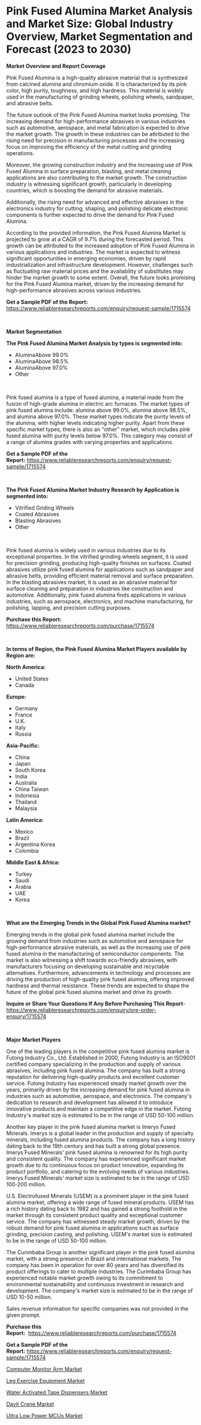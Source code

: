 <p><h1>Pink Fused Alumina Market Analysis and Market Size: Global Industry Overview, Market Segmentation and Forecast (2023 to 2030)</h1></p><p><strong>Market Overview and Report Coverage</strong></p>
<p><p>Pink Fused Alumina is a high-quality abrasive material that is synthesized from calcined alumina and chromium oxide. It is characterized by its pink color, high purity, toughness, and high hardness. This material is widely used in the manufacturing of grinding wheels, polishing wheels, sandpaper, and abrasive belts.</p><p>The future outlook of the Pink Fused Alumina market looks promising. The increasing demand for high-performance abrasives in various industries such as automotive, aerospace, and metal fabrication is expected to drive the market growth. The growth in these industries can be attributed to the rising need for precision in manufacturing processes and the increasing focus on improving the efficiency of the metal cutting and grinding operations.</p><p>Moreover, the growing construction industry and the increasing use of Pink Fused Alumina in surface preparation, blasting, and metal cleaning applications are also contributing to the market growth. The construction industry is witnessing significant growth, particularly in developing countries, which is boosting the demand for abrasive materials.</p><p>Additionally, the rising need for advanced and effective abrasives in the electronics industry for cutting, shaping, and polishing delicate electronic components is further expected to drive the demand for Pink Fused Alumina.</p><p>According to the provided information, the Pink Fused Alumina Market is projected to grow at a CAGR of 9.7% during the forecasted period. This growth can be attributed to the increased adoption of Pink Fused Alumina in various applications and industries. The market is expected to witness significant opportunities in emerging economies, driven by rapid industrialization and infrastructure development. However, challenges such as fluctuating raw material prices and the availability of substitutes may hinder the market growth to some extent. Overall, the future looks promising for the Pink Fused Alumina market, driven by the increasing demand for high-performance abrasives across various industries.</p></p>
<p><strong>Get a Sample PDF of the Report:</strong> <a href="https://www.reliableresearchreports.com/enquiry/request-sample/1715574">https://www.reliableresearchreports.com/enquiry/request-sample/1715574</a></p>
<p>&nbsp;</p>
<p><strong>Market Segmentation</strong></p>
<p><strong>The Pink Fused Alumina Market Analysis by types is segmented into:</strong></p>
<p><ul><li>AluminaAbove 99.0%</li><li>AluminaAbove 98.5%</li><li>AluminaAbove 97.0%</li><li>Other</li></ul></p>
<p>&nbsp;</p>
<p><p>Pink fused alumina is a type of fused alumina, a material made from the fusion of high-grade alumina in electric arc furnaces. The market types of pink fused alumina include: alumina above 99.0%, alumina above 98.5%, and alumina above 97.0%. These market types indicate the purity levels of the alumina, with higher levels indicating higher purity. Apart from these specific market types, there is also an "other" market, which includes pink fused alumina with purity levels below 97.0%. This category may consist of a range of alumina grades with varying properties and applications.</p></p>
<p><strong>Get a Sample PDF of the Report:</strong>&nbsp;<a href="https://www.reliableresearchreports.com/enquiry/request-sample/1715574">https://www.reliableresearchreports.com/enquiry/request-sample/1715574</a></p>
<p>&nbsp;</p>
<p><strong>The Pink Fused Alumina Market Industry Research by Application is segmented into:</strong></p>
<p><ul><li>Vitrified Griding Wheels</li><li>Coated Abrasives</li><li>Blasting Abrasives</li><li>Other</li></ul></p>
<p>&nbsp;</p>
<p><p>Pink fused alumina is widely used in various industries due to its exceptional properties. In the vitrified grinding wheels segment, it is used for precision grinding, producing high-quality finishes on surfaces. Coated abrasives utilize pink fused alumina for applications such as sandpaper and abrasive belts, providing efficient material removal and surface preparation. In the blasting abrasives market, it is used as an abrasive material for surface cleaning and preparation in industries like construction and automotive. Additionally, pink fused alumina finds applications in various industries, such as aerospace, electronics, and machine manufacturing, for polishing, lapping, and precision cutting purposes.</p></p>
<p><strong>Purchase this Report:</strong>&nbsp; <a href="https://www.reliableresearchreports.com/purchase/1715574">https://www.reliableresearchreports.com/purchase/1715574</a></p>
<p>&nbsp;</p>
<p><strong>In terms of Region, the Pink Fused Alumina Market Players available by Region are:</strong></p>
<p>
    <p> <strong> North America: </strong>
        <ul>
            <li>United States</li>
            <li>Canada</li>
        </ul>
        </p> 
    <p> <strong> Europe: </strong>
        <ul>
            <li>Germany</li>
            <li>France</li>
            <li>U.K.</li>
            <li>Italy</li>
            <li>Russia</li>
        </ul>
        </p> 
    <p> <strong> Asia-Pacific: </strong>
        <ul>
            <li>China</li>
            <li>Japan</li>
            <li>South Korea</li>
            <li>India</li>
            <li>Australia</li>
            <li>China Taiwan</li>
            <li>Indonesia</li>
            <li>Thailand</li>
            <li>Malaysia</li>
        </ul>
        </p> 
    <p> <strong> Latin America: </strong>
        <ul>
            <li>Mexico</li>
            <li>Brazil</li>
            <li>Argentina Korea</li>
            <li>Colombia</li>
        </ul>
        </p> 
    <p> <strong> Middle East & Africa: </strong>
        <ul>
            <li>Turkey</li>
            <li>Saudi</li>
            <li>Arabia</li>
            <li>UAE</li>
            <li>Korea</li>
        </ul>
    </p>
    </p>
<p>&nbsp;</p>
<p><strong>What are the Emerging Trends in the Global Pink Fused Alumina market?</strong></p>
<p><p>Emerging trends in the global pink fused alumina market include the growing demand from industries such as automotive and aerospace for high-performance abrasive materials, as well as the increasing use of pink fused alumina in the manufacturing of semiconductor components. The market is also witnessing a shift towards eco-friendly abrasives, with manufacturers focusing on developing sustainable and recyclable alternatives. Furthermore, advancements in technology and processes are driving the production of high-quality pink fused alumina, offering improved hardness and thermal resistance. These trends are expected to shape the future of the global pink fused alumina market and drive its growth.</p></p>
<p><strong>Inquire or Share Your Questions If Any Before Purchasing This Report</strong>- <a href="https://www.reliableresearchreports.com/enquiry/pre-order-enquiry/1715574">https://www.reliableresearchreports.com/enquiry/pre-order-enquiry/1715574</a></p>
<p>&nbsp;</p>
<p><strong>Major Market Players</strong></p>
<p><p>One of the leading players in the competitive pink fused alumina market is Futong Industry Co., Ltd. Established in 2000, Futong Industry is an ISO9001 certified company specializing in the production and supply of various abrasives, including pink fused alumina. The company has built a strong reputation for delivering high-quality products and excellent customer service. Futong Industry has experienced steady market growth over the years, primarily driven by the increasing demand for pink fused alumina in industries such as automotive, aerospace, and electronics. The company's dedication to research and development has allowed it to introduce innovative products and maintain a competitive edge in the market. Futong Industry's market size is estimated to be in the range of USD 50-100 million.</p><p>Another key player in the pink fused alumina market is Imerys Fused Minerals. Imerys is a global leader in the production and supply of specialty minerals, including fused alumina products. The company has a long history dating back to the 19th century and has built a strong global presence. Imerys Fused Minerals' pink fused alumina is renowned for its high purity and consistent quality. The company has experienced significant market growth due to its continuous focus on product innovation, expanding its product portfolio, and catering to the evolving needs of various industries. Imerys Fused Minerals' market size is estimated to be in the range of USD 100-200 million.</p><p>U.S. Electrofused Minerals (USEM) is a prominent player in the pink fused alumina market, offering a wide range of fused mineral products. USEM has a rich history dating back to 1982 and has gained a strong foothold in the market through its consistent product quality and exceptional customer service. The company has witnessed steady market growth, driven by the robust demand for pink fused alumina in applications such as surface grinding, precision casting, and polishing. USEM's market size is estimated to be in the range of USD 50-100 million.</p><p>The Curimbaba Group is another significant player in the pink fused alumina market, with a strong presence in Brazil and international markets. The company has been in operation for over 80 years and has diversified its product offerings to cater to multiple industries. The Curimbaba Group has experienced notable market growth owing to its commitment to environmental sustainability and continuous investment in research and development. The company's market size is estimated to be in the range of USD 10-50 million.</p><p>Sales revenue information for specific companies was not provided in the given prompt.</p></p>
<p><strong>Purchase this Report:</strong>&nbsp;&nbsp;<a href="https://www.reliableresearchreports.com/purchase/1715574">https://www.reliableresearchreports.com/purchase/1715574</a></p>
<p></p>
<p><strong>Get a Sample PDF of the Report:</strong>&nbsp;<a href="https://www.reliableresearchreports.com/enquiry/request-sample/1715574">https://www.reliableresearchreports.com/enquiry/request-sample/1715574</a></p>
<p><p><a href="https://medium.com/@amaliarobel/computer-monitor-arm-market-competitive-analysis-market-trends-and-forecast-to-2030-686c14da9dc4">Computer Monitor Arm Market</a></p><p><a href="https://medium.com/@maxinefeest1904/leg-exercise-equipment-market-trends-forecast-and-competitive-analysis-to-2030-e476ba434529">Leg Exercise Equipment Market</a></p><p><a href="https://medium.com/@ethelcrooks2023/water-activated-tape-dispensers-market-share-evolution-and-market-growth-trends-2023-2030-8b3cfeb7313a">Water Activated Tape Dispensers Market</a></p><p><a href="https://medium.com/@saigemarvin1946/davit-crane-market-size-reveals-the-best-marketing-channels-in-global-industry-0f6b5abe2337">Davit Crane Market</a></p><p><a href="https://medium.com/@brendajames1938/ultra-low-power-mcus-market-trends-forecast-and-competitive-analysis-to-2030-787f020efd1d">Ultra Low Power MCUs Market</a></p></p>